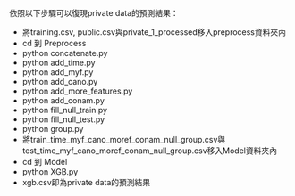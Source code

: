 依照以下步驟可以復現private data的預測結果：
- 將training.csv, public.csv與private_1_processed移入preprocess資料夾內
- cd 到 Preprocess
- python concatenate.py
- python add_time.py
- python add_myf.py
- python add_cano.py
- python add_more_features.py
- python add_conam.py
- python fill_null_train.py
- python fill_null_test.py
- python group.py
- 將train_time_myf_cano_moref_conam_null_group.csv與test_time_myf_cano_moref_conam_null_group.csv移入Model資料夾內
- cd 到 Model
- python XGB.py
- xgb.csv即為private data的預測結果